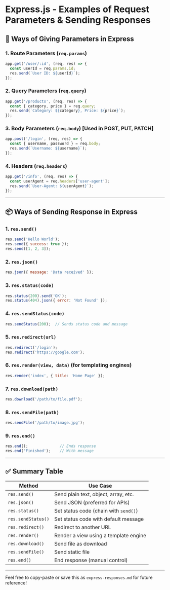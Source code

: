 # Express.js - Examples of Request Parameters & Sending Responses

## 📌 Ways of Giving Parameters in Express

### 1. Route Parameters (`req.params`)

```js
app.get('/user/:id', (req, res) => {
  const userId = req.params.id;
  res.send(`User ID: ${userId}`);
});
```

### 2. Query Parameters (`req.query`)

```js
app.get('/products', (req, res) => {
  const { category, price } = req.query;
  res.send(`Category: ${category}, Price: ${price}`);
});
```

### 3. Body Parameters (`req.body`) \[Used in POST, PUT, PATCH]

```js
app.post('/login', (req, res) => {
  const { username, password } = req.body;
  res.send(`Username: ${username}`);
});
```

### 4. Headers (`req.headers`)

```js
app.get('/info', (req, res) => {
  const userAgent = req.headers['user-agent'];
  res.send(`User-Agent: ${userAgent}`);
});
```

---

## 📦 Ways of Sending Response in Express

### 1. `res.send()`

```js
res.send('Hello World');
res.send({ success: true });
res.send([1, 2, 3]);
```

### 2. `res.json()`

```js
res.json({ message: 'Data received' });
```

### 3. `res.status(code)`

```js
res.status(200).send('OK');
res.status(404).json({ error: 'Not Found' });
```

### 4. `res.sendStatus(code)`

```js
res.sendStatus(200);  // Sends status code and message
```

### 5. `res.redirect(url)`

```js
res.redirect('/login');
res.redirect('https://google.com');
```

### 6. `res.render(view, data)` (for templating engines)

```js
res.render('index', { title: 'Home Page' });
```

### 7. `res.download(path)`

```js
res.download('/path/to/file.pdf');
```

### 8. `res.sendFile(path)`

```js
res.sendFile('/path/to/image.jpg');
```

### 9. `res.end()`

```js
res.end();              // Ends response
res.end('Finished');    // With message
```

---

## ✅ Summary Table

| Method             | Use Case                              |
| ------------------ | ------------------------------------- |
| `res.send()`       | Send plain text, object, array, etc.  |
| `res.json()`       | Send JSON (preferred for APIs)        |
| `res.status()`     | Set status code (chain with `send()`) |
| `res.sendStatus()` | Set status code with default message  |
| `res.redirect()`   | Redirect to another URL               |
| `res.render()`     | Render a view using a template engine |
| `res.download()`   | Send file as download                 |
| `res.sendFile()`   | Send static file                      |
| `res.end()`        | End response (manual control)         |

---

Feel free to copy-paste or save this as `express-responses.md` for future reference!
